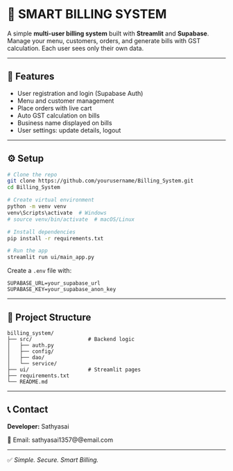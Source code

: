 # 💼 SMART BILLING SYSTEM

A simple **multi-user billing system** built with **Streamlit** and **Supabase**.  
Manage your menu, customers, orders, and generate bills with GST calculation. Each user sees only their own data.

---

## 🚀 Features

- User registration and login (Supabase Auth)  
- Menu and customer management  
- Place orders with live cart  
- Auto GST calculation on bills  
- Business name displayed on bills  
- User settings: update details, logout  

---

## ⚙️ Setup

```bash
# Clone the repo
git clone https://github.com/yourusername/Billing_System.git
cd Billing_System

# Create virtual environment
python -m venv venv
venv\Scripts\activate  # Windows
# source venv/bin/activate  # macOS/Linux

# Install dependencies
pip install -r requirements.txt

# Run the app
streamlit run ui/main_app.py
```

Create a `.env` file with:

```
SUPABASE_URL=your_supabase_url
SUPABASE_KEY=your_supabase_anon_key
```

---

## 📁 Project Structure

```
billing_system/
├── src/                  # Backend logic
│   ├── auth.py
│   ├── config/
│   ├── dao/
│   └── service/
├── ui/                   # Streamlit pages
├── requirements.txt
└── README.md
```

---

## 📞 Contact

**Developer:** Sathyasai

📧 Email: sathyasai1357@@email.com  


---

✅ *Simple. Secure. Smart Billing.*
